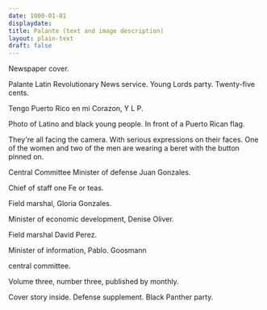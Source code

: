 ```yaml
---
date: 1000-01-01
displaydate: 
title: Palante (text and image description)
layout: plain-text
draft: false
---
```


Newspaper cover.

Palante Latin Revolutionary News service. Young Lords party. Twenty-five cents.

Tengo Puerto Rico en mi Corazon, Y L P. 

Photo of Latino and black young people. In front of a Puerto Rican flag. 

They're all facing the camera. With serious expressions on their faces. One of the women and two of the men are wearing a beret with the button pinned on.

Central Committee
Minister of defense Juan Gonzales. 

Chief of staff one Fe or teas. 

Field marshal, Gloria Gonzales. 

Minister of economic development, Denise Oliver. 

Field marshal David Perez. 

Minister of information, Pablo.  Goosmann 

central committee. 

Volume three, number three, published by monthly. 

Cover story inside. Defense supplement. Black Panther party.